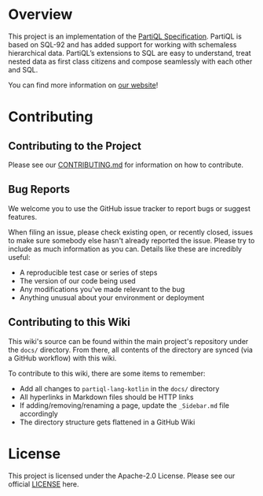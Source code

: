 # Overview

This project is an implementation of the [PartiQL Specification](https://partiql.org/assets/PartiQL-Specification.pdf).
PartiQL is based on SQL-92 and has added support for working with schemaless hierarchical data. PartiQL’s extensions to
SQL are easy to understand, treat nested data as first class citizens and compose seamlessly with each other and SQL.

You can find more information on [our website](https://partiql.org)!

# Contributing

## Contributing to the Project

Please see our [CONTRIBUTING.md](https://github.com/partiql/partiql-lang-kotlin/blob/main/CONTRIBUTING.md) for information
on how to contribute.

## Bug Reports

We welcome you to use the GitHub issue tracker to report bugs or suggest
features.

When filing an issue, please check existing open, or recently
closed, issues to make sure somebody else hasn't already reported the
issue. Please try to include as much information as you can. Details
like these are incredibly useful:

* A reproducible test case or series of steps
* The version of our code being used
* Any modifications you've made relevant to the bug
* Anything unusual about your environment or deployment

## Contributing to this Wiki

This wiki's source can be found within the main project's repository under the `docs/` directory. From there, all contents of the directory are synced (via a GitHub workflow) with this wiki.

To contribute to this wiki, there are some items to remember:

- Add all changes to `partiql-lang-kotlin` in the `docs/` directory
- All hyperlinks in Markdown files should be HTTP links
- If adding/removing/renaming a page, update the `_Sidebar.md` file accordingly
- The directory structure gets flattened in a GitHub Wiki

# License

This project is licensed under the Apache-2.0 License. Please see our official 
[LICENSE](https://github.com/partiql/partiql-lang-kotlin/blob/main/LICENSE) here.
